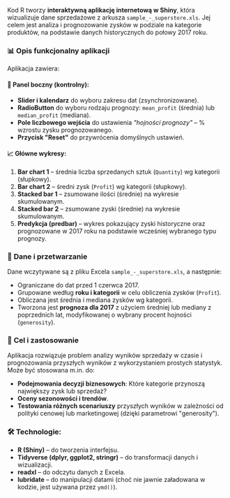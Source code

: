 Kod R tworzy **interaktywną aplikację internetową w Shiny**, która wizualizuje dane sprzedażowe z arkusza `sample_-_superstore.xls`. Jej celem jest analiza i prognozowanie zysków w podziale na kategorie produktów, na podstawie danych historycznych do połowy 2017 roku.

### 📊 **Opis funkcjonalny aplikacji**

Aplikacja zawiera:

#### 🔧 **Panel boczny (kontrolny):**

* **Slider i kalendarz** do wyboru zakresu dat (zsynchronizowane).
* **RadioButton** do wyboru rodzaju prognozy: `mean_profit` (średnia) lub `median_profit` (mediana).
* **Pole liczbowego wejścia** do ustawienia *"hojności prognozy"* – % wzrostu zysku prognozowanego.
* **Przycisk "Reset"** do przywrócenia domyślnych ustawień.

#### 📈 **Główne wykresy:**

1. **Bar chart 1** – średnia liczba sprzedanych sztuk (`Quantity`) wg kategorii (słupkowy).
2. **Bar chart 2** – średni zysk (`Profit`) wg kategorii (słupkowy).
3. **Stacked bar 1** – zsumowane ilości (średnie) na wykresie skumulowanym.
4. **Stacked bar 2** – zsumowane zyski (średnie) na wykresie skumulowanym.
5. **Predykcja (predbar)** – wykres pokazujący zyski historyczne oraz prognozowane w 2017 roku na podstawie wcześniej wybranego typu prognozy.

### 🧮 **Dane i przetwarzanie**

Dane wczytywane są z pliku Excela `sample_-_superstore.xls`, a następnie:

* Ograniczane do dat przed 1 czerwca 2017.
* Grupowane według **roku i kategorii** w celu obliczenia zysków (`Profit`).
* Obliczana jest średnia i mediana zysków wg kategorii.
* Tworzona jest **prognoza dla 2017** z użyciem średniej lub mediany z poprzednich lat, modyfikowanej o wybrany procent hojności (`generosity`).

### 🎯 **Cel i zastosowanie**

Aplikacja rozwiązuje problem analizy wyników sprzedaży w czasie i prognozowania przyszłych wyników z wykorzystaniem prostych statystyk. Może być stosowana m.in. do:

* **Podejmowania decyzji biznesowych**: Które kategorie przynoszą największy zysk lub sprzedaż?
* **Oceny sezonowości i trendów**.
* **Testowania różnych scenariuszy** przyszłych wyników w zależności od polityki cenowej lub marketingowej (dzięki parametrowi "generosity").

### 🛠️ Technologie:

* **R (Shiny)** – do tworzenia interfejsu.
* **Tidyverse (dplyr, ggplot2, stringr)** – do transformacji danych i wizualizacji.
* **readxl** – do odczytu danych z Excela.
* **lubridate** – do manipulacji datami (choć nie jawnie załadowana w kodzie, jest używana przez `ymd()`).

